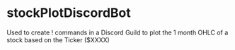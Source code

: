 # stockPlotDiscordBot
Used to create ! commands in a Discord Guild to plot the 1 month OHLC of a stock based on the Ticker ($XXXX)
